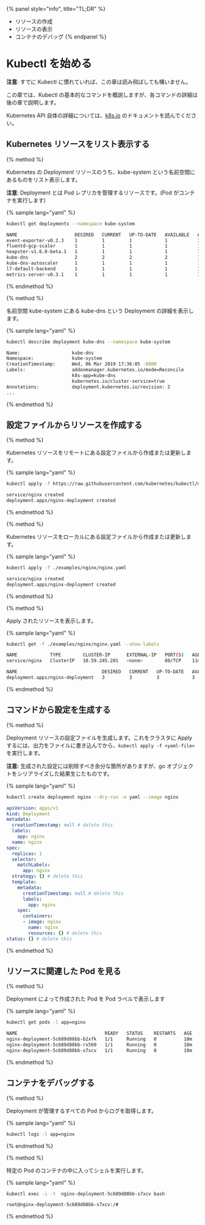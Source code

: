 

{% panel style="info", title="TL;DR" %}
- リソースの作成
- リソースの表示
- コンテナのデバッグ
{% endpanel %}

# Kubectl を始める

**注意**: すでに Kubectl に慣れていれば、この章は読み飛ばしても構いません。

この章では、Kubectl の基本的なコマンドを概説しますが、各コマンドの詳細は後の章で説明します。

Kubernetes API 自体の詳細については、[k8s.io](https://k8s.io) のドキュメントを読んでください。

## Kubernetes リソースをリスト表示する

{% method %}

Kubernetes の *Deployment* リソースのうち、kube-system という名前空間にあるものをリスト表示します。

**注意**: Deployment とは Pod レプリカを管理するリソースです。(Pod がコンテナを実行します)

{% sample lang="yaml" %}
```bash
kubectl get deployments --namespace kube-system
```
 
```bash
NAME                     DESIRED   CURRENT   UP-TO-DATE   AVAILABLE   AGE
event-exporter-v0.2.3    1         1         1            1           14d
fluentd-gcp-scaler       1         1         1            1           14d
heapster-v1.6.0-beta.1   1         1         1            1           14d
kube-dns                 2         2         2            2           14d
kube-dns-autoscaler      1         1         1            1           14d
l7-default-backend       1         1         1            1           14d
metrics-server-v0.3.1    1         1         1            1           14d
```

{% endmethod %}

{% method %}

名前空間 kube-system にある kube-dns という Deployment の詳細を表示します。

{% sample lang="yaml" %}
```bash
kubectl describe deployment kube-dns --namespace kube-system
```
   
```bash
Name:                   kube-dns
Namespace:              kube-system
CreationTimestamp:      Wed, 06 Mar 2019 17:36:05 -0800
Labels:                 addonmanager.kubernetes.io/mode=Reconcile
                        k8s-app=kube-dns
                        kubernetes.io/cluster-service=true
Annotations:            deployment.kubernetes.io/revision: 2
...
```
{% endmethod %}

## 設定ファイルからリソースを作成する

{% method %}

Kubernetes リソースをリモートにある設定ファイルから作成または更新します。

{% sample lang="yaml" %}
```bash
kubectl apply -f https://raw.githubusercontent.com/kubernetes/kubectl/master/docs/book/examples/nginx/nginx.yaml
```

```bash
service/nginx created
deployment.apps/nginx-deployment created
```
{% endmethod %}

{% method %}

Kubernetes リソースをローカルにある設定ファイルから作成または更新します。

{% sample lang="yaml" %}
```bash
kubectl apply -f ./examples/nginx/nginx.yaml
```

```bash
service/nginx created
deployment.apps/nginx-deployment created
```
{% endmethod %}

{% method %}

Apply されたリソースを表示します。

{% sample lang="yaml" %}
```bash
kubectl get -f ./examples/nginx/nginx.yaml --show-labels
```

```bash
NAME            TYPE        CLUSTER-IP      EXTERNAL-IP   PORT(S)   AGE   LABELS
service/nginx   ClusterIP   10.59.245.201   <none>        80/TCP    11m   <none>

NAME                               DESIRED   CURRENT   UP-TO-DATE   AVAILABLE   AGE   LABELS
deployment.apps/nginx-deployment   3         3         3            3           11m   app=nginx
```
{% endmethod %}

## コマンドから設定を生成する

{% method %}

Deployment リソースの設定ファイルを生成します。これをクラスタに Apply するには、出力をファイルに書き込んでから、`kubectl apply -f <yaml-file>` を実行します。

**注意:** 生成された設定には削除すべき余分な箇所がありますが、go オブジェクトをシリアライズした結果生じたものです。

{% sample lang="yaml" %}
```bash
kubectl create deployment nginx --dry-run -o yaml --image nginx
```

```yaml
apiVersion: apps/v1
kind: Deployment
metadata:
  creationTimestamp: null # delete this
  labels:
    app: nginx
  name: nginx
spec:
  replicas: 1
  selector:
    matchLabels:
      app: nginx
  strategy: {} # delete this
  template:
    metadata:
      creationTimestamp: null # delete this
      labels:
        app: nginx
    spec:
      containers:
      - image: nginx
        name: nginx
        resources: {} # delete this
status: {} # delete this
```
{% endmethod %}

## リソースに関連した Pod を見る

{% method %}

Deployment によって作成された Pod を Pod ラベルで表示します

{% sample lang="yaml" %}
```bash
kubectl get pods -l app=nginx
```

```bash
NAME                                READY   STATUS    RESTARTS   AGE
nginx-deployment-5c689d88bb-b2xfk   1/1     Running   0          10m
nginx-deployment-5c689d88bb-rx569   1/1     Running   0          10m
nginx-deployment-5c689d88bb-s7xcv   1/1     Running   0          10m
```
{% endmethod %}

## コンテナをデバッグする

{% method %}

Deployment が管理するすべての Pod からログを取得します。

{% sample lang="yaml" %}

```bash
kubectl logs -l app=nginx
```

{% endmethod %}

{% method %}

特定の Pod のコンテナの中に入ってシェルを実行します。

{% sample lang="yaml" %}

```bash
kubectl exec -i -t  nginx-deployment-5c689d88bb-s7xcv bash
```

```bash
root@nginx-deployment-5c689d88bb-s7xcv:/#
```

{% endmethod %}
